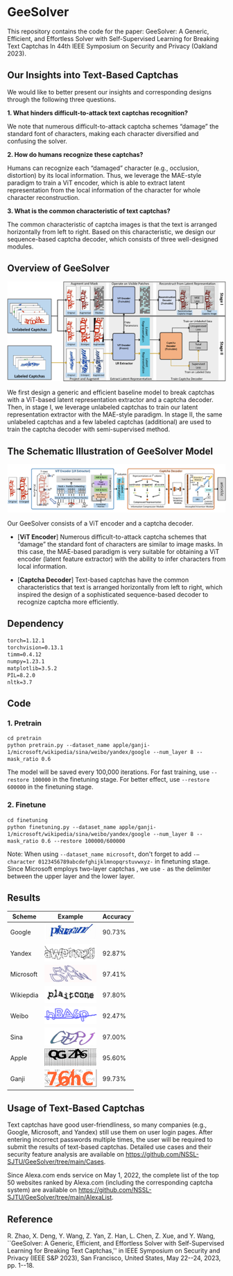 # GeeSolver

This repository contains the code for the paper:
GeeSolver: A Generic, Efficient, and Effortless Solver with Self-Supervised Learning for Breaking Text Captchas
In 44th IEEE Symposium on Security and Privacy (Oakland 2023).

## Our Insights into Text-Based Captchas

We would like to better present our insights and corresponding designs through the following three questions.

**1. What hinders difficult-to-attack text captchas recognition?** 

We note that numerous difficult-to-attack captcha schemes “damage” the standard font of characters, making each character diversified and confusing the solver.

**2. How do humans recognize these captchas?**

Humans can recognize each “damaged” character (e.g., occlusion, distortion) by its local information. Thus, we leverage the MAE-style paradigm to train a ViT encoder, which is able to extract latent representation from the local information of the character for whole character reconstruction.

**3. What is the common characteristic of text captchas?**

The common characteristic of captcha images is that the text is arranged horizontally from left to right. Based on this characteristic, we design our sequence-based captcha decoder, which consists of three well-designed modules.

## Overview of GeeSolver

<img src="https://github.com/NSSL-SJTU/GeeSolver/blob/main/Figs/GeeSolver-overview.png">

We first design a generic and efficient baseline model to break captchas with a ViT-based latent representation extractor and a captcha decoder. Then, in stage I, we leverage unlabeled captchas to train our latent representation extractor with the MAE-style paradigm. In stage II, the same unlabeled captchas and a few labeled captchas (additional) are used to train the captcha decoder with semi-supervised method.

## The Schematic Illustration of GeeSolver Model

<img src="https://github.com/NSSL-SJTU/GeeSolver/blob/main/Figs/GeeSolver-model.png">

Our GeeSolver consists of a ViT encoder and a captcha decoder.

- [**ViT Encoder**] Numerous difficult-to-attack captcha schemes that “damage” the standard font of characters are similar to image masks. In this case, the MAE-based paradigm is very suitable for obtaining a ViT encoder (latent feature extractor) with the ability to infer characters from local information.

- [**Captcha Decoder**] Text-based captchas have the common characteristics that text is arranged horizontally from left to right, which inspired the design of a sophisticated sequence-based decoder to recognize captcha more efficiently.

## Dependency

```
torch=1.12.1
torchvision=0.13.1
timm=0.4.12
numpy=1.23.1
matplotlib=3.5.2
PIL=8.2.0
nltk=3.7
```

## Code

### 1. Pretrain
```
cd pretrain
python pretrain.py --dataset_name apple/ganji-1/microsoft/wikipedia/sina/weibo/yandex/google --num_layer 8 --mask_ratio 0.6
```
The model will be saved every 100,000 iterations. For fast training, use `--restore 100000` in the finetuning stage. For better effect, use `--restore 600000` in the finetuning stage.

### 2. Finetune
```
cd finetuning
python finetuning.py --dataset_name apple/ganji-1/microsoft/wikipedia/sina/weibo/yandex/google --num_layer 8 --mask_ratio 0.6 --restore 100000/600000
```

Note: When using `--dataset_name microsoft`, don't forget to add `-–character 0123456789abcdefghijklmnopqrstuvwxyz-` in finetuning stage. Since Microsoft employs two-layer captchas , we use `-` as the delimiter between the upper layer and the lower layer.

## Results

| Scheme     | Example | Accuracy     |
| ----------- | -----| ------------ |
| Google     | <img src="https://github.com/NSSL-SJTU/GeeSolver/blob/main/images/google.jpg" width="120px" height="40px"> | 90.73%       |
| Yandex     | <img src="https://github.com/NSSL-SJTU/GeeSolver/blob/main/images/yandex.png" width="120px" height="40px"> | 92.87%       |
| Microsoft  | <img src="https://github.com/NSSL-SJTU/GeeSolver/blob/main/images/microsoft.jpg" width="120px" height="40px"> | 97.41%       |
| Wikiepdia  | <img src="https://github.com/NSSL-SJTU/GeeSolver/blob/main/images/wikipedia.png" width="120px" height="40px"> | 97.80%       |
| Weibo      | <img src="https://github.com/NSSL-SJTU/GeeSolver/blob/main/images/weibo.jpg" width="120px" height="40px"> | 92.47%       |
| Sina       | <img src="https://github.com/NSSL-SJTU/GeeSolver/blob/main/images/sina.png" width="120px" height="40px"> | 97.00%       |
| Apple      | <img src="https://github.com/NSSL-SJTU/GeeSolver/blob/main/images/apple.jpg" width="120px" height="40px"> | 95.60%       |
| Ganji      | <img src="https://github.com/NSSL-SJTU/GeeSolver/blob/main/images/ganji-1.png" width="120px" height="40px"> | 99.73%       |

## Usage of Text-Based Captchas

Text captchas have good user-friendliness, so many companies (e.g., Google, Microsoft, and Yandex) still use them on user login pages. After entering incorrect passwords multiple times, the user will be required to submit the results of text-based captchas. Detailed use cases and their security feature analysis are available on https://github.com/NSSL-SJTU/GeeSolver/tree/main/Cases. 

Since Alexa.com ends service on May 1, 2022, the complete list of the top 50 websites ranked by Alexa.com (including the corresponding captcha system) are available on https://github.com/NSSL-SJTU/GeeSolver/tree/main/AlexaList.

## Reference

R. Zhao, X. Deng, Y. Wang, Z. Yan, Z. Han, L. Chen, Z. Xue, and Y. Wang, ``GeeSolver: A Generic, Efficient, and Effortless Solver with Self-Supervised Learning for Breaking Text Captchas,'' in IEEE Symposium on Security and Privacy (IEEE S&P 2023), San Francisco, United States, May 22--24, 2023, pp. 1--18.
